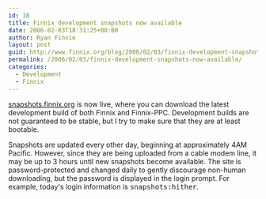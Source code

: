 ```yaml
---
id: 18
title: Finnix development snapshots now available
date: 2006-02-03T18:31:25+00:00
author: Ryan Finnie
layout: post
guid: http://www.finnix.org/blog/2006/02/03/finnix-development-snapshots-now-available/
permalink: /2006/02/03/finnix-development-snapshots-now-available/
categories:
  - Development
  - Finnix
---
```

[snapshots.finnix.org](http://snapshots.finnix.org/) is now live, where you can download the latest development build of both Finnix and Finnix-PPC. Development builds are not guaranteed to be stable, but I try to make sure that they are at least bootable.

Snapshots are updated every other day, beginning at approximately 4AM Pacific. However, since they are being uploaded from a cable modem line, it may be up to 3 hours until new snapshots become available. The site is password-protected and changed daily to gently discourage non-human downloading, but the password is displayed in the login prompt. For example, today's login information is <tt>snapshots:hither</tt>.